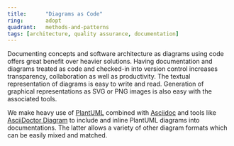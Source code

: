 ```yaml
---
title:      "Diagrams as Code"
ring:       adopt
quadrant:   methods-and-patterns
tags: [architecture, quality assurance, documentation]
---
```


Documenting concepts and software architecture as diagrams using code offers great benefit over heavier solutions.
Having documentation and diagrams treated as code and checked-in into version control increases transparency, collaboration as well as productivity.
The textual representation of diagrams is easy to write and read. Generation of graphical representations as SVG or PNG images is also easy with the associated tools.

We make heavy use of [PlantUML](/tools/plant-uml.html) combined with [Asciidoc](/tools/asciidoc.html) and tools like [AsciiDoctor Diagram](https://asciidoctor.org/docs/asciidoctor-diagram/) to include and inline PlantUML diagrams into documentations.
The latter allows a variety of other diagram formats which can be easily mixed and matched.
